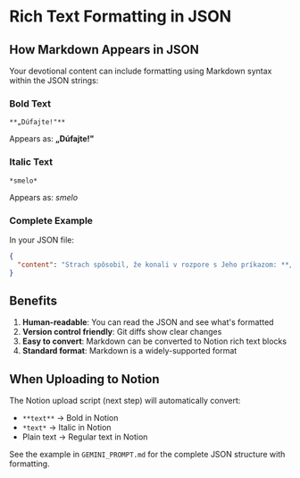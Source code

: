 # Rich Text Formatting in JSON

## How Markdown Appears in JSON

Your devotional content can include formatting using Markdown syntax within the JSON strings:

### Bold Text
```
**„Dúfajte!"**
```
Appears as: **„Dúfajte!"**

### Italic Text
```
*smelo*
```
Appears as: *smelo*

### Complete Example

In your JSON file:
```json
{
  "content": "Strach spôsobil, že konali v rozpore s Jeho príkazom: **„Dúfajte!"** a Jeho prísľubom: **„Ja som premohol svet\"** (16,33). Učeníci, ktorí neskôr *smelo* hlásali svetu evanjelium."
}
```

## Benefits

1. **Human-readable**: You can read the JSON and see what's formatted
2. **Version control friendly**: Git diffs show clear changes
3. **Easy to convert**: Markdown can be converted to Notion rich text blocks
4. **Standard format**: Markdown is a widely-supported format

## When Uploading to Notion

The Notion upload script (next step) will automatically convert:
- `**text**` → Bold in Notion
- `*text*` → Italic in Notion
- Plain text → Regular text in Notion

See the example in `GEMINI_PROMPT.md` for the complete JSON structure with formatting.

